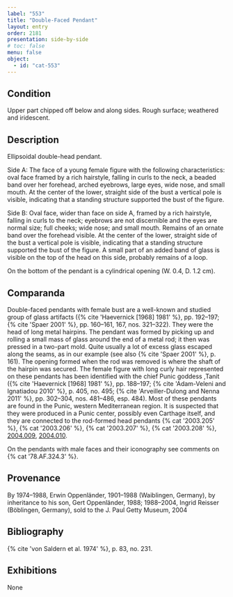 ```yaml
---
label: "553"
title: "Double-Faced Pendant"
layout: entry
order: 2181
presentation: side-by-side
# toc: false
menu: false
object:
  - id: "cat-553"
---
```


## Condition

Upper part chipped off below and along sides. Rough surface; weathered and iridescent.

## Description

Ellipsoidal double-head pendant.

Side A: The face of a young female figure with the following characteristics: oval face framed by a rich hairstyle, falling in curls to the neck, a beaded band over her forehead, arched eyebrows, large eyes, wide nose, and small mouth. At the center of the lower, straight side of the bust a vertical pole is visible, indicating that a standing structure supported the bust of the figure.

Side B: Oval face, wider than face on side A, framed by a rich hairstyle, falling in curls to the neck; eyebrows are not discernible and the eyes are normal size; full cheeks; wide nose; and small mouth. Remains of an ornate band over the forehead visible. At the center of the lower, straight side of the bust a vertical pole is visible, indicating that a standing structure supported the bust of the figure. A small part of an added band of glass is visible on the top of the head on this side, probably remains of a loop.

On the bottom of the pendant is a cylindrical opening (W. 0.4, D. 1.2 cm).

## Comparanda

Double-faced pendants with female bust are a well-known and studied group of glass artifacts ({% cite 'Haevernick [1968] 1981' %}, pp. 192–197; {% cite 'Spaer 2001' %}, pp. 160–161, 167, nos. 321–322). They were the head of long metal hairpins. The pendant was formed by picking up and rolling a small mass of glass around the end of a metal rod; it then was pressed in a two-part mold. Quite usually a lot of excess glass escaped along the seams, as in our example (see also {% cite 'Spaer 2001' %}, p. 161). The opening formed when the rod was removed is where the shaft of the hairpin was secured. The female figure with long curly hair represented on these pendants has been identified with the chief Punic goddess ,Tanit ({% cite 'Haevernick [1968] 1981' %}, pp. 188–197; {% cite 'Adam-Veleni and Ignatiadou 2010' %}, p. 405, no. 495; {% cite 'Arveiller-Dulong and Nenna 2011' %}, pp. 302–304, nos. 481–486, esp. 484). Most of these pendants are found in the Punic, western Mediterranean region. It is suspected that they were produced in a Punic center, possibly even Carthage itself, and they are connected to the rod-formed head pendants {% cat '2003.205' %}, {% cat '2003.206' %}, {% cat '2003.207' %}, {% cat '2003.208' %}, [2004.009](#num), [2004.010](#num).

On the pendants with male faces and their iconography see comments on {% cat '78.AF.324.3' %}.

## Provenance

By 1974–1988, Erwin Oppenländer, 1901–1988 (Waiblingen, Germany), by inheritance to his son, Gert Oppenländer, 1988; 1988–2004, Ingrid Reisser (Böblingen, Germany), sold to the J. Paul Getty Museum, 2004

## Bibliography

{% cite 'von Saldern et al. 1974' %}, p. 83, no. 231.

## Exhibitions

None